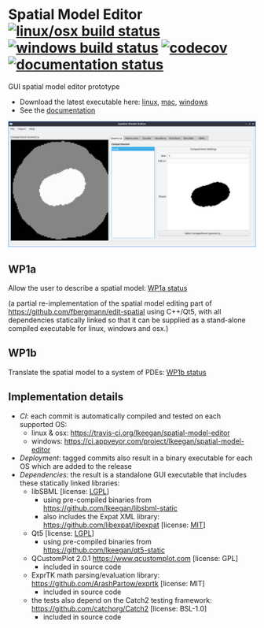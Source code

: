 # Spatial Model Editor [![linux/osx build status](https://travis-ci.org/lkeegan/spatial-model-editor.svg?branch=master)](https://travis-ci.org/lkeegan/spatial-model-editor) [![windows build status](https://ci.appveyor.com/api/projects/status/0m87yyaalrrj5ndn?svg=true)](https://ci.appveyor.com/project/lkeegan/spatial-model-editor) [![codecov](https://codecov.io/gh/lkeegan/spatial-model-editor/branch/master/graph/badge.svg)](https://codecov.io/gh/lkeegan/spatial-model-editor) [![documentation status](https://readthedocs.org/projects/spatial-model-editor/badge/)](https://spatial-model-editor.readthedocs.io/en/latest/)

GUI spatial model editor prototype

  - Download the latest executable here: [linux](https://github.com/lkeegan/spatial-model-editor/releases/latest/download/spatial-model-editor), [mac](https://github.com/lkeegan/spatial-model-editor/releases/latest/download/spatial-model-editor.dmg), [windows](https://github.com/lkeegan/spatial-model-editor/releases/latest/download/spatial-model-editor.exe)
  - See the [documentation](https://spatial-model-editor.readthedocs.io/en/latest/)

![screenshot](docs/img/geometry.png)

## WP1a
Allow the user to describe a spatial model: [WP1a status](https://github.com/lkeegan/spatial-model-editor/projects/1)

(a partial re-implementation of the spatial model editing part of https://github.com/fbergmann/edit-spatial using C++/Qt5, with all dependencies statically linked so that it can be supplied as a stand-alone compiled executable for linux, windows and osx.)

## WP1b
Translate the spatial model to a system of PDEs: [WP1b status](https://github.com/lkeegan/spatial-model-editor/projects/2)

## Implementation details

  - _CI_: each commit is automatically compiled and tested on each supported OS:
    - linux & osx: https://travis-ci.org/lkeegan/spatial-model-editor
    - windows: https://ci.appveyor.com/project/lkeegan/spatial-model-editor
  - _Deployment_: tagged commits also result in a binary executable for each OS which are added to the release
  - _Dependencies_: the result is a standalone GUI executable that includes these statically linked libraries:
    - libSBML [license: [LGPL](http://sbml.org/Software/libSBML/LibSBML_License)]
      - using pre-compiled binaries from https://github.com/lkeegan/libsbml-static
      - also includes the Expat XML library: https://github.com/libexpat/libexpat [license: [MIT](https://github.com/libexpat/libexpat/blob/master/expat/COPYING)]
    - Qt5 [license: [LGPL](https://doc.qt.io/qt-5/lgpl.html)]
      - using pre-compiled binaries from https://github.com/lkeegan/qt5-static
    - QCustomPlot 2.0.1 https://www.qcustomplot.com [license: GPL]
      - included in source code
    - ExprTK math parsing/evaluation library: https://github.com/ArashPartow/exprtk [license: MIT]
      - included in source code
    - the tests also depend on the Catch2 testing framework: https://github.com/catchorg/Catch2 [license: BSL-1.0]
      - included in source code
